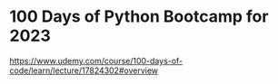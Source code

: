 # 100 Days of Python Bootcamp for 2023
 https://www.udemy.com/course/100-days-of-code/learn/lecture/17824302#overview
